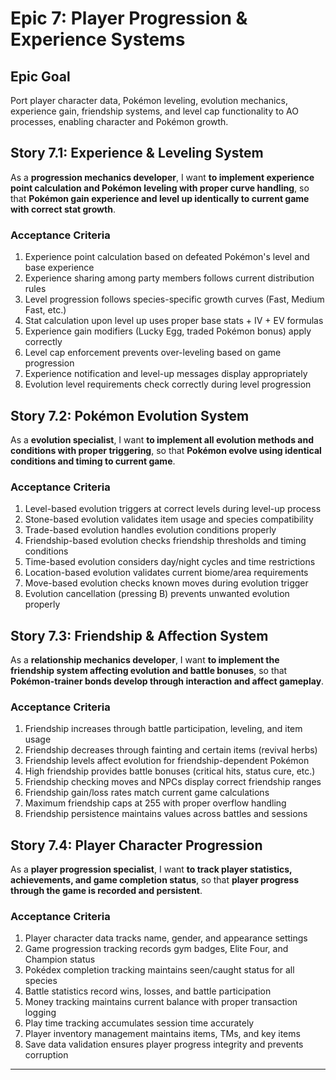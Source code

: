 # Epic 7: Player Progression & Experience Systems

## Epic Goal
Port player character data, Pokémon leveling, evolution mechanics, experience gain, friendship systems, and level cap functionality to AO processes, enabling character and Pokémon growth.

## Story 7.1: Experience & Leveling System
As a **progression mechanics developer**,
I want **to implement experience point calculation and Pokémon leveling with proper curve handling**,
so that **Pokémon gain experience and level up identically to current game with correct stat growth**.

### Acceptance Criteria
1. Experience point calculation based on defeated Pokémon's level and base experience
2. Experience sharing among party members follows current distribution rules
3. Level progression follows species-specific growth curves (Fast, Medium Fast, etc.)
4. Stat calculation upon level up uses proper base stats + IV + EV formulas
5. Experience gain modifiers (Lucky Egg, traded Pokémon bonus) apply correctly
6. Level cap enforcement prevents over-leveling based on game progression
7. Experience notification and level-up messages display appropriately
8. Evolution level requirements check correctly during level progression

## Story 7.2: Pokémon Evolution System
As a **evolution specialist**,
I want **to implement all evolution methods and conditions with proper triggering**,
so that **Pokémon evolve using identical conditions and timing to current game**.

### Acceptance Criteria
1. Level-based evolution triggers at correct levels during level-up process
2. Stone-based evolution validates item usage and species compatibility
3. Trade-based evolution handles evolution conditions properly
4. Friendship-based evolution checks friendship thresholds and timing conditions
5. Time-based evolution considers day/night cycles and time restrictions
6. Location-based evolution validates current biome/area requirements
7. Move-based evolution checks known moves during evolution trigger
8. Evolution cancellation (pressing B) prevents unwanted evolution properly

## Story 7.3: Friendship & Affection System
As a **relationship mechanics developer**,
I want **to implement the friendship system affecting evolution and battle bonuses**,
so that **Pokémon-trainer bonds develop through interaction and affect gameplay**.

### Acceptance Criteria
1. Friendship increases through battle participation, leveling, and item usage
2. Friendship decreases through fainting and certain items (revival herbs)
3. Friendship levels affect evolution for friendship-dependent Pokémon
4. High friendship provides battle bonuses (critical hits, status cure, etc.)
5. Friendship checking moves and NPCs display correct friendship ranges
6. Friendship gain/loss rates match current game calculations
7. Maximum friendship caps at 255 with proper overflow handling
8. Friendship persistence maintains values across battles and sessions

## Story 7.4: Player Character Progression
As a **player progression specialist**,
I want **to track player statistics, achievements, and game completion status**,
so that **player progress through the game is recorded and persistent**.

### Acceptance Criteria
1. Player character data tracks name, gender, and appearance settings
2. Game progression tracking records gym badges, Elite Four, and Champion status
3. Pokédex completion tracking maintains seen/caught status for all species
4. Battle statistics record wins, losses, and battle participation
5. Money tracking maintains current balance with proper transaction logging
6. Play time tracking accumulates session time accurately
7. Player inventory management maintains items, TMs, and key items
8. Save data validation ensures player progress integrity and prevents corruption

---
